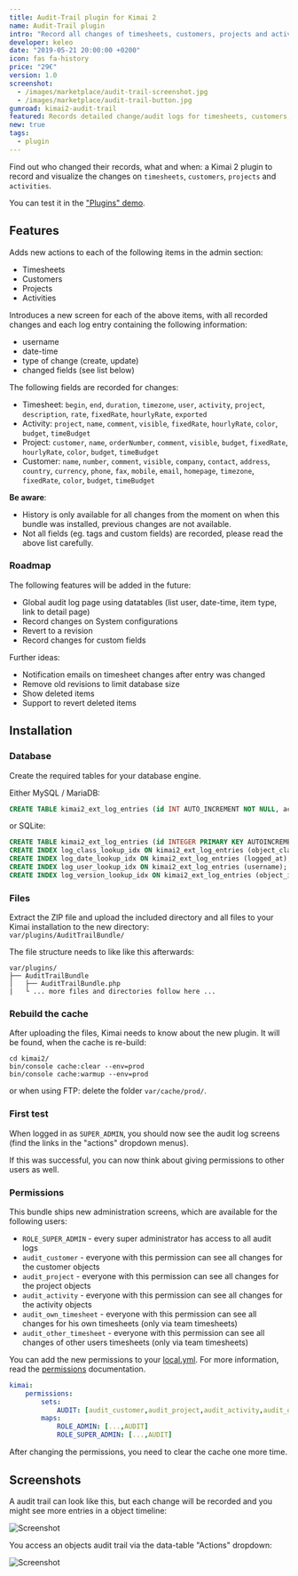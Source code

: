 ```yaml
---
title: Audit-Trail plugin for Kimai 2
name: Audit-Trail plugin
intro: "Record all changes of timesheets, customers, projects and activities."
developer: keleo
date: "2019-05-21 20:00:00 +0200"
icon: fas fa-history
price: "29€"
version: 1.0
screenshot: 
  - /images/marketplace/audit-trail-screenshot.jpg
  - /images/marketplace/audit-trail-button.jpg
gumroad: kimai2-audit-trail
featured: Records detailed change/audit logs for timesheets, customers, projects and activities and displays them in a per-item timeline. 
new: true
tags:
  - plugin
---
```


Find out who changed their records, what and when: a Kimai 2 plugin to record and visualize the changes on `timesheets`, `customers`, `projects` and `activities`.

You can test it in the ["Plugins" demo](https://www.kimai.org/demo/).

## Features

Adds new actions to each of the following items in the admin section:
  - Timesheets
  - Customers
  - Projects
  - Activities

Introduces a new screen for each of the above items, with all recorded changes and each log entry containing the following information:

- username
- date-time
- type of change (create, update)
- changed fields (see list below)

The following fields are recorded for changes:
- Timesheet: `begin`, `end`, `duration`, `timezone`, `user`, `activity`, `project`, `description`, `rate`, `fixedRate`, `hourlyRate`, `exported` 
- Activity: `project`, `name`, `comment`, `visible`, `fixedRate`, `hourlyRate`, `color`, `budget`, `timeBudget`
- Project: `customer`, `name`, `orderNumber`, `comment`, `visible`, `budget`, `fixedRate`, `hourlyRate`, `color`, `budget`, `timeBudget`
- Customer: `name`, `number`, `comment`, `visible`, `company`, `contact`, `address`, `country`, `currency`, `phone`, `fax`, `mobile`, `email`, `homepage`, `timezone`, `fixedRate`, `color`, `budget`, `timeBudget` 

**Be aware**:
- History is only available for all changes from the moment on when this bundle was installed, previous changes are not available.
- Not all fields (eg. tags and custom fields) are recorded, please read the above list carefully.

### Roadmap

The following features will be added in the future:

- Global audit log page using datatables (list user, date-time, item type, link to detail page)
- Record changes on System configurations
- Revert to a revision
- Record changes for custom fields

Further ideas:

- Notification emails on timesheet changes after entry was changed
- Remove old revisions to limit database size
- Show deleted items
- Support to revert deleted items

## Installation

### Database

Create the required tables for your database engine.

Either MySQL / MariaDB:
```sql
CREATE TABLE kimai2_ext_log_entries (id INT AUTO_INCREMENT NOT NULL, action VARCHAR(8) NOT NULL, logged_at DATETIME NOT NULL COMMENT '(DC2Type:datetime)', object_id VARCHAR(64) DEFAULT NULL, object_class VARCHAR(255) NOT NULL, version INT NOT NULL, data LONGTEXT DEFAULT NULL COMMENT '(DC2Type:array)', username VARCHAR(255) DEFAULT NULL, INDEX log_class_lookup_idx (object_class), INDEX log_date_lookup_idx (logged_at), INDEX log_user_lookup_idx (username), INDEX log_version_lookup_idx (object_id, object_class, version), PRIMARY KEY(id));
```

or SQLite:
```sql
CREATE TABLE kimai2_ext_log_entries (id INTEGER PRIMARY KEY AUTOINCREMENT NOT NULL, "action" VARCHAR(8) NOT NULL, logged_at DATETIME NOT NULL, object_id VARCHAR(64) DEFAULT NULL, object_class VARCHAR(255) NOT NULL, version INTEGER NOT NULL, data CLOB DEFAULT NULL, username VARCHAR(255) DEFAULT NULL);
CREATE INDEX log_class_lookup_idx ON kimai2_ext_log_entries (object_class);
CREATE INDEX log_date_lookup_idx ON kimai2_ext_log_entries (logged_at);
CREATE INDEX log_user_lookup_idx ON kimai2_ext_log_entries (username);
CREATE INDEX log_version_lookup_idx ON kimai2_ext_log_entries (object_id, object_class, version);
```

### Files

Extract the ZIP file and upload the included directory and all files to your Kimai installation to the new directory:  
`var/plugins/AuditTrailBundle/`

The file structure needs to like like this afterwards:

```
var/plugins/
├── AuditTrailBundle
│   ├── AuditTrailBundle.php
|   └ ... more files and directories follow here ... 
```

### Rebuild the cache

After uploading the files, Kimai needs to know about the new plugin. It will be found, when the cache is re-build:

```
cd kimai2/
bin/console cache:clear --env=prod
bin/console cache:warmup --env=prod
```

or when using FTP: delete the folder `var/cache/prod/`.

### First test

When logged in as `SUPER_ADMIN`, you should now see the audit log screens (find the links in the "actions" dropdown menus).

If this was successful, you can now think about giving permissions to other users as well.

### Permissions

This bundle ships new administration screens, which are available for the following users:

- `ROLE_SUPER_ADMIN` - every super administrator has access to all audit logs
- `audit_customer` - everyone with this permission can see all changes for the customer objects
- `audit_project` -  everyone with this permission can see all changes for the project objects
- `audit_activity` -  everyone with this permission can see all changes for the activity objects
- `audit_own_timesheet` -  everyone with this permission can see all changes for his own timesheets (only via team timesheets)
- `audit_other_timesheet` -  everyone with this permission can see all changes of other users timesheets (only via team timesheets)

You can add the new permissions to your [local.yml](https://www.kimai.org/documentation/configurations.html). 
For more information, read the [permissions](https://www.kimai.org/documentation/permissions.html) documentation.

```yaml
kimai:
    permissions:
        sets:
            AUDIT: [audit_customer,audit_project,audit_activity,audit_own_timesheet,audit_other_timesheet]
        maps:
            ROLE_ADMIN: [...,AUDIT]
            ROLE_SUPER_ADMIN: [...,AUDIT]
```

After changing the permissions, you need to clear the cache one more time.

## Screenshots

A audit trail can look like this, but each change will be recorded and you might see more entries in a object timeline:

![Screenshot](https://www.kimai.org/images/marketplace/audit-trail-screenshot.jpg)

You access an objects audit trail via the data-table "Actions" dropdown:

![Screenshot](https://www.kimai.org/images/marketplace/audit-trail-button.jpg)
